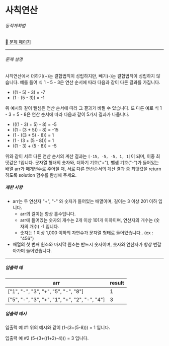 # 사칙연산

###### 동적계획법

[:link: 문제 페이지](https://school.programmers.co.kr/learn/courses/30/lessons/1843)

---

###### 문제 설명

사칙연산에서 더하기(+)는 결합법칙이 성립하지만, 빼기(-)는 결합법칙이 성립하지 않습니다.
예를 들어 식 1 - 5 - 3은 연산 순서에 따라 다음과 같이 다른 결과를 가집니다.

- ((1 - 5) - 3) = -7
- (1 - (5 - 3)) = -1

위 예시와 같이 뺄셈은 연산 순서에 따라 그 결과가 바뀔 수 있습니다.
또 다른 예로 식 1 - 3 + 5 - 8은 연산 순서에 따라 다음과 같이 5가지 결과가 나옵니다.

- (((1 - 3) + 5) - 8) = -5
- ((1 - (3 + 5)) - 8) = -15
- (1 - ((3 + 5) - 8)) = 1
- (1 - (3 + (5 - 8))) = 1
- ((1 - 3) + (5 - 8)) = -5

위와 같이 서로 다른 연산 순서의 계산 결과는 `[-15, -5, -5, 1, 1]`이 되며, 이중 최댓값은 1입니다.
문자열 형태의 숫자와, 더하기 기호("+"), 뺄셈 기호("-")가 들어있는 배열 arr가 매개변수로 주어질 때, 서로 다른 연산순서의 계산 결과 중 최댓값을 return 하도록 solution 함수를 완성해 주세요.

##### 제한 사항

- arr는 두 연산자 "+", "-" 와 숫자가 들어있는 배열이며, 길이는 3 이상 201 이하 입니다.
  - arr의 길이는 항상 홀수입니다.
  - arr에 들어있는 숫자의 개수는 2개 이상 101개 이하이며, 연산자의 개수는 (숫자의 개수) -1 입니다.
  - 숫자는 1 이상 1,000 이하의 자연수가 문자열 형태로 들어있습니다.. (ex : "456")
- 배열의 첫 번째 원소와 마지막 원소는 반드시 숫자이며, 숫자와 연산자가 항상 번갈아가며 들어있습니다.

---

##### 입출력 예

| arr                                           | result |
| --------------------------------------------- | ------ |
| ["1", "-", "3", "+", "5", "-", "8"]           | 1      |
| ["5", "-", "3", "+", "1", "+", "2", "-", "4"] | 3      |

##### 입출력 예시

입출력 예 #1
위의 예시와 같이 (1-(3+(5-8))) = 1 입니다.

입출력 예 #2
(5-(3+((1+2)-4))) = 3 입니다.
